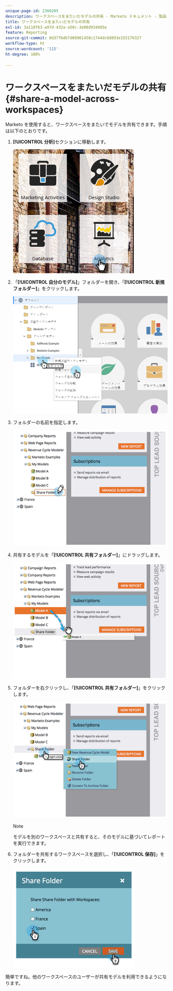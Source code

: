 ```yaml
---
unique-page-id: 2360205
description: ワークスペースをまたいだモデルの共有 - Marketo ドキュメント - 製品ドキュメント
title: ワークスペースをまたいだモデルの共有
exl-id: 3a118f63-a97d-432a-a50c-3e08d934405e
feature: Reporting
source-git-commit: 0d37fbdb7d08901458c1744dc68893e155176327
workflow-type: ht
source-wordcount: '115'
ht-degree: 100%

---
```


# ワークスペースをまたいだモデルの共有 {#share-a-model-across-workspaces}

Marketo を使用すると、ワークスペースをまたいでモデルを共有できます。手順は以下のとおりです。

1. **[!UICONTROL 分析]**&#x200B;セクションに移動します。

   ![](assets/analytics.png)

1. 「**[!UICONTROL 自分のモデル]**」フォルダーを開き、「**[!UICONTROL 新規フォルダー]**」をクリックします。

   ![](assets/image2014-10-3-14-3a5-3a23.png)

1. フォルダーの名前を指定します。

   ![](assets/image2014-10-3-14-3a5-3a38.png)

1. 共有するモデルを「**[!UICONTROL 共有フォルダー]**」にドラッグします。

   ![](assets/image2014-10-3-14-3a5-3a52.png)

1. フォルダーを右クリックし、「**[!UICONTROL 共有フォルダー]**」をクリックします。

   ![](assets/image2014-10-3-14-3a6-3a9.png)

   >[!NOTE]
   >
   >モデルを別のワークスペースと共有すると、そのモデルに基づいてレポートを実行できます。

1. フォルダーを共有するワークスペースを選択し、「**[!UICONTROL 保存]**」をクリックします。

   ![](assets/image2014-10-3-14-3a6-3a22.png)

簡単ですね。他のワークスペースのユーザーが共有モデルを利用できるようになります。
